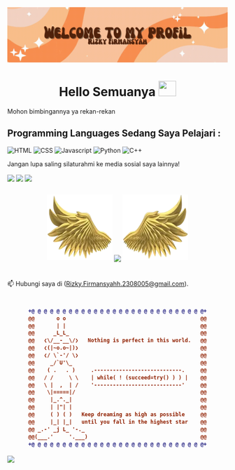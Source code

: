 <img src="https://github.com/RizkyFirmansyah-com/RizkyFirmansyah-com/blob/main/Retro%20Sparkles%20GIF%20Google%20Classroom%20Header.gif" >



<h1 align="center"> Hello Semuanya <img src="https://media.giphy.com/media/hvRJCLFzcasrR4ia7z/giphy.gif" width="40" height="35"> </h1>






Mohon bimbingannya ya rekan-rekan

## Programming Languages Sedang Saya Pelajari :


![HTML](https://img.shields.io/badge/html%20-%23E34F26.svg?&style=for-the-badge&logo=html5&logoColor=white)
![CSS](https://img.shields.io/badge/css%20-%231572B6.svg?&style=for-the-badge&logo=css3&logoColor=white)
![Javascript](https://img.shields.io/badge/-Javascript-ffb400?style=for-the-badge&logo=javascript&logoColor=ffff3f)
![Python](https://img.shields.io/badge/Python-blue?style=for-the-badge&logo=python&logoColor=blue)
![C++](https://img.shields.io/badge/c++%20-%2300599C.svg?&style=for-the-badge&logo=c%2B%2B&ogoColor=white)





Jangan lupa saling silaturahmi ke media sosial saya lainnya!

[<img align="center" height="40" src="https://img.icons8.com/fluent/144/000000/instagram-new.png"/>](https://www.instagram.com/rkyjr_/?next=%2F)
[<img align="center" height="40" src="https://img.icons8.com/color/144/000000/linkedin.png"/>](https://www.linkedin.com/in/rizky-firmansyah-17bb62341/)
[<img align="center" height="40" src= "https://img.icons8.com/?size=100&id=19318&format=png&color=000000"/>](https://www.youtube.com/@Rkyjr)

##
<p align="center">
  <img height="150" width="150" src="https://raw.githubusercontent.com/RizkyFirmansyah-com/RizkyFirmansyah-com/refs/heads/main/left.webp"/>
  <img align="center" src="https://github-readme-streak-stats.herokuapp.com?user=RizkyFirmansyah-com&theme=dark&locale=id&date_format=M%20j%5B%2C%20Y%5D&type=png"/>
  <img height="150" width="150" src="https://raw.githubusercontent.com/RizkyFirmansyah-com/RizkyFirmansyah-com/refs/heads/main/right.webp"/>
</p>

#
📫 Hubungi saya di (Rizky.Firmansyahh.2308005@gmail.com).

#

<h4 align="center">
  
```diff
+@ @ @ @ @ @ @ @ @ @ @ @ @ @ @ @ @ @ @ @ @ @ @ @ @ @ @ @+
@@       o o                                           @@
@@       | |                                           @@
@@      _L_L_                                          @@
@@   ❮\/__-__\/❯   Nothing is perfect in this world.   @@
@@   ❮(|~o.o~|)❯                                       @@
@@   ❮/ \`-'/ \❯                                       @@
@@     _/`U'\_                                         @@
@@    ( .   . )     .----------------------------.     @@
@@   / /     \ \    | while( ! (succeed=try() ) ) |    @@
@@   \ |  ,  | /    '----------------------------'     @@
@@    \|=====|/                                        @@
@@     |_.^._|                                         @@
@@     | |"| |                                         @@
@@     ( ) ( )   Keep dreaming as high as possible     @@
@@     |_| |_|   until you fall in the highest star    @@
@@ _.-' _j L_ '-._                                     @@
@@(___.'     '.___)                                    @@
+@ @ @ @ @ @ @ @ @ @ @ @ @ @ @ @ @ @ @ @ @ @ @ @ @ @ @ @+
```

</h4>  


<img src="https://github.com/RizkyFirmansyah-com/RizkyFirmansyah-com/blob/main/hand.gif">
